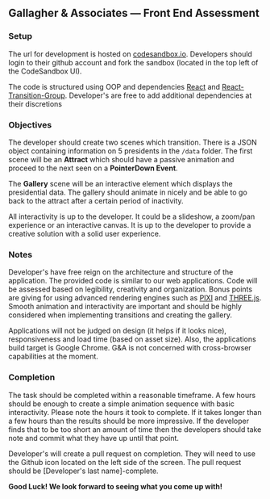 ## Gallagher & Associates — Front End Assessment

### Setup
The url for development is hosted on [codesandbox.io](https://codesandbox.io/s/r0r02z9w9n). Developers should login to their github account and fork the sandbox (located in the top left of the CodeSandbox UI).

The code is structured using OOP and dependencies [React](http://reactjs.org) and [React-Transition-Group](https://reactcommunity.org/react-transition-group/). Developer's are free to add additional dependencies at their discretions

### Objectives
The developer should create two scenes which transition. There is a JSON object containing information on 5 presidents in the `/data` folder. The first scene will be an **Attract** which should have a passive animation and proceed to the next seen on a **PointerDown Event**.

The **Gallery** scene will be an interactive element which displays the presidential data. The gallery should animate in nicely and be able to go back to the attract after a certain period of inactivity. 

All interactivity is up to the developer. It could be a slideshow, a zoom/pan experience or an interactive canvas. It is up to the developer to provide a creative solution with a solid user experience.

### Notes
Developer's have free reign on the architecture and structure of the application. The provided code is similar to our web applications. Code will be assessed based on legibility, creativity and organization. Bonus points are giving for using advanced rendering engines such as [PIXI](http://pixijs.io) and [THREE.js](http://threejs.org). Smooth animation and interactivity are important and should be highly considered when implementing transitions and creating the gallery.

Applications will not be judged on design (it helps if it looks nice), responsiveness and load time (based on asset size). Also, the applications build target is Google Chrome. G&A is not concerned with cross-browser capabilities at the moment.

### Completion
The task should be completed within a reasonable timeframe. A few hours should be enough to create a simple animation sequence with basic interactivity. Please note the hours it took to complete. If it takes longer than a few hours than the results should be more impressive. If the developer finds that to be too short an amount of time then the developers should take note and commit what they have up until that point.

Developer's will create a pull request on completion. They will need to use the Github icon located on the left side of the screen. The pull request should be [Developer's last name]-complete.

**Good Luck! We look forward to seeing what you come up with!**
